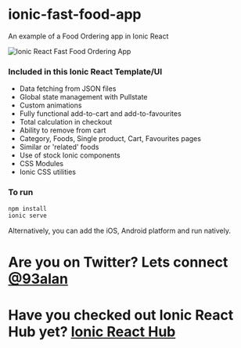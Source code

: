 # ionic-fast-food-app
An example of a Food Ordering app in Ionic React

![Ionic React Fast Food Ordering App](https://repository-images.githubusercontent.com/369340276/3047ce80-b9ba-11eb-8dad-5910e84d2feb)

### Included in this Ionic React Template/UI
* Data fetching from JSON files
* Global state management with Pullstate
* Custom animations
* Fully functional add-to-cart and add-to-favourites
* Total calculation in checkout
* Ability to remove from cart
* Category, Foods, Single product, Cart, Favourites pages
* Similar or 'related' foods
* Use of stock Ionic components
* CSS Modules
* Ionic CSS utilities

### To run

```javascript
npm install
ionic serve
```

Alternatively, you can add the iOS, Android platform and run natively.

# Are you on Twitter? Lets connect [@93alan](https://twitter.com/93alan)
# Have you checked out Ionic React Hub yet? [Ionic React Hub](https://ionicreacthub.com)
